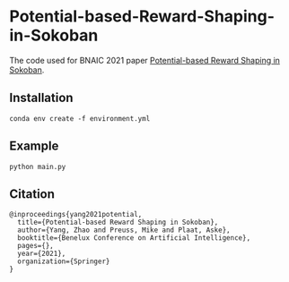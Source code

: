 # Potential-based-Reward-Shaping-in-Sokoban
The code used for BNAIC 2021 paper [Potential-based Reward Shaping in Sokoban](https://liacs.leidenuniv.nl/~plaata1/papers/Potential_based_Reward_Shaping_in_Sokoban-2.pdf).

## Installation
```
conda env create -f environment.yml
```

## Example
```
python main.py
```

## Citation
```
@inproceedings{yang2021potential, 
  title={Potential-based Reward Shaping in Sokoban}, 
  author={Yang, Zhao and Preuss, Mike and Plaat, Aske}, 
  booktitle={Benelux Conference on Artificial Intelligence}, 
  pages={}, 
  year={2021}, 
  organization={Springer}
}
```
